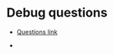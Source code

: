 # Debug questions 

* [Questions link](https://www.notion.so/Supreme-Batch-Debug-Exercise-C-Week-4-2098a041fd9c806c8cafdcdb2b08e9ae?source=copy_link)

* 